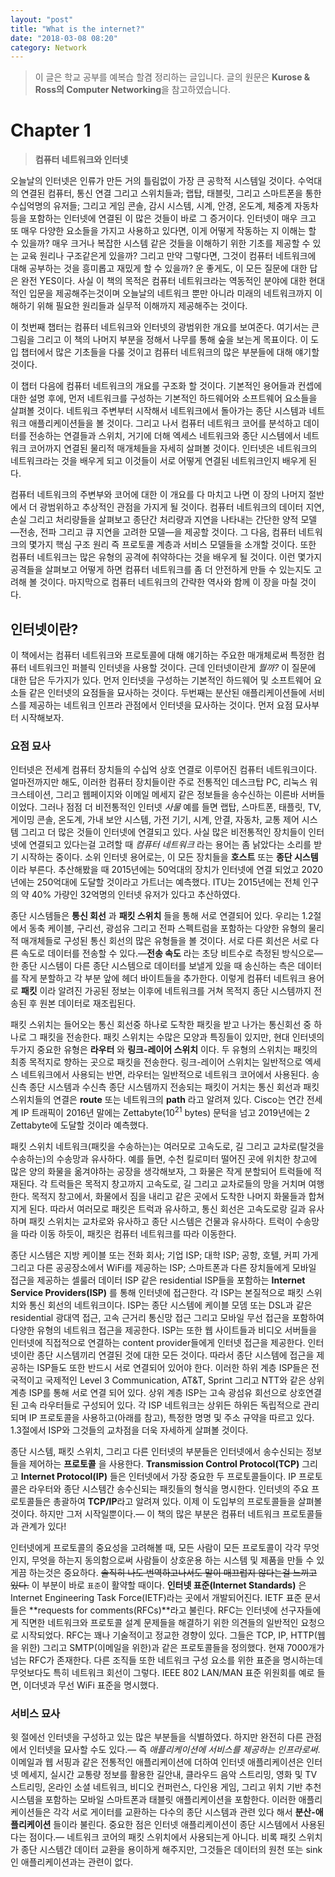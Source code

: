 ```yaml
---
layout: "post"
title: "What is the internet?"
date: "2018-03-08 08:20"
category: Network
---
```


> 이 글은 학교 공부를 예복습 할겸 정리하는 글입니다. 글의 원문은 **Kurose & Ross의 Computer Networking**을 참고하였습니다.

# Chapter 1
>**컴퓨터 네트워크와 인터넷**

오늘날의 인터넷은 인류가 만든 거의 틀림없이 가장 큰 공학적 시스템일 것이다. 수억대의 연결된 컴퓨터, 통신 연결 그리고 스위치들과; 랩탑, 태블릿, 그리고 스마트폰을 통한 수십억명의 유저들; 그리고 게임 콘솔, 감시 시스템, 시계, 안경, 온도계, 체중계 자동차등을 포함하는 인터넷에 연결된 이 많은 것들이 바로 그 증거이다. 인터넷이 매우 크고 또 매우 다양한 요소들을 가지고 사용하고 있다면, 이게 어떻게 작동하는 지 이해는 할 수 있을까? 매우 크거나 복잡한 시스템 같은 것들을 이해하기 위한 기초를 제공할 수 있는 교육 원리나 구조같은게 있을까? 그리고 만약 그렇다면, 그것이 컴퓨터 네트워크에 대해 공부하는 것을 흥미롭고 재밌게 할 수 있을까? 운 좋게도, 이 모든 질문에 대한 답은 완전 YES이다. 사실 이 책의 목적은 컴퓨터 네트워크라는 역동적인 분야에 대한 현대적인 입문을 제공해주는것이며 오늘날의 네트워크 뿐만 아니라 미래의 네트워크까지 이해하기 위해 필요한 원리들과 실무적 이해까지 제공해주는 것이다.

이 첫번째 챕터는 컴퓨터 네트워크와 인터넷의 광범위한 개요를 보여준다. 여기서는 큰 그림을 그리고 이 책의 나머지 부분을 정해서 나무를 통해 숲을 보는게 목표이다. 이 도입 챕터에서 많은 기초들을 다룰 것이고 컴퓨터 네트워크의 많은 부분들에 대해 얘기할 것이다.

이 챕터 다음에 컴퓨터 네트워크의 개요를 구조화 할 것이다. 기본적인 용어들과 컨셉에 대한 설명 후에, 먼저 네트워크를 구성하는 기본적인 하드웨어와 소프트웨어 요소들을 살펴볼 것이다. 네트워크 주변부터 시작해서 네트워크에서 돌아가는 종단 시스템과 네트워크 애플리케이션들을 볼 것이다. 그리고 나서 컴퓨터 네트워크 코어를 분석하고 데이터를 전송하는 연결들과 스위치, 거기에 더해 엑세스 네트워크와 종단 시스템에서 네트워크 코어까지 연결된 물리적 매개체들을 자세히 살펴볼 것이다. 인터넷은 네트워크의 네트워크라는 것을 배우게 되고 이것들이 서로 어떻게 연결된 네트워크인지 배우게 된다. 

컴퓨터 네트워크의 주변부와 코어에 대한 이 개요를 다 마치고 나면 이 장의 나머지 절반에서 더 광범위하고 추상적인 관점을 가지게 될 것이다. 컴퓨터 네트워크의 데이터 지연, 손실 그리고 처리량들을 살펴보고 종단간 처리량과 지연을 나타내는 간단한 양적 모델&mdash;전송, 전파 그리고 큐 지연을 고려한 모델&mdash;을 제공할 것이다. 그 다음, 컴퓨터 네트워크의 몇가지 핵심 구조 원리 즉 프로토콜 계층과 서비스 모델들을 소개할 것이다. 또한 컴퓨터 네트워크는 많은 유형의 공격에 취약하다는 것을 배우게 될 것이다. 이런 몇가지 공격들을 살펴보고 어떻게 하면 컴퓨터 네트워크를 좀 더 안전하게 만들 수 있는지도 고려해 볼 것이다. 마지막으로 컴퓨터 네트워크의 간략한 역사와 함께 이 장을 마칠 것이다.

## 인터넷이란?

이 책에서는 컴퓨터 네트워크와 프로토콜에 대해 얘기하는 주요한 매개체로써 특정한 컴퓨터 네트워크인 퍼블릭 인터넷을 사용할 것이다. 근데 인터넷이란게 _뭘까?_ 이 질문에 대한 답은 두가지가 있다. 먼저 인터넷을 구성하는 기본적인 하드웨어 및 소프트웨어 요소들 같은 인터넷의 요점들을 묘사하는 것이다. 두번째는 분산된 애플리케이션들에 서비스를 제공하는 네트워크 인프라 관점에서 인터넷을 묘사하는 것이다. 먼저 요점 묘사부터 시작해보자.

### 요점 묘사

인터넷은 전세계 컴퓨터 장치들의 수십억 상호 연결로 이루어진 컴퓨터 네트워크이다. 얼마전까지만 해도, 이러한 컴퓨터 장치들이란 주로 전통적인 데스크탑 PC, 리눅스 워크스테이션, 그리고 웹페이지와 이메일 메세지 같은 정보들을 송수신하는 이른바 서버들이었다. 그러나 점점 더 비전통적인 인터넷 _사물_ 예를 들면 랩탑, 스마트폰, 태플릿, TV, 게이밍 콘솔, 온도계, 가내 보안 시스템, 가전 기기, 시계, 안결, 자동차, 교통 제어 시스템 그리고 더 많은 것들이 인터넷에 연결되고 있다. 사실 많은 비전통적인 장치들이 인터넷에 연결되고 있다는걸 고려할 때  _컴퓨터 네트워크_ 라는 용어는 좀 낡았다는 소리를 받기 시작하는 중이다. 소위 인터넷 용어로는, 이 모든 장치들을 **호스트** 또는 **종단 시스템** 이라 부른다. 추산해봤을 때 2015년에는 50억대의 장치가 인터넷에 연결 되었고 2020년에는 250억대에 도달할 것이라고 가트너는 예측했다. ITU는 2015년에는 전체 인구의 약 40% 가량인 32억명의 인터넷 유저가 있다고 추산하였다. 

종단 시스템들은 **통신 회선** 과 **패킷 스위치** 들을 통해 서로 연결되어 있다. 우리는 1.2절에서 동축 케이블, 구리선, 광섬유 그리고 전파 스펙트럼을 포함하는 다양한 유형의 물리적 매개체들로 구성된 통신 회선의 많은 유형들을 볼 것이다. 서로 다른 회선은 서로 다른 속도로 데이터를 전송할 수 있다.&mdash;**전송 속도** 라는 초당 비트수로 측정된 방식으로&mdash; 한 종단 시스템이 다른 종단 시스템으로 데이터를 보낼게 있을 때 송신하는 측은 데이터를 작게 분할하고 각 부분 앞에 헤더 바이트들을 추가한다. 이렇게 컴퓨터 네트워크 용어로 **패킷** 이라 알려진 가공된 정보는 이후에 네트워크를 거쳐 목적지 종단 시스템까지 전송된 후 원본 데이터로 재조립된다.

패킷 스위치는 들어오는 통신 회선중 하나로 도착한 패킷을 받고 나가는 통신회선 중 하나로 그 패킷을 전송한다. 패킷 스위치는 수많은 모양과 특징들이 있지만, 현대 인터넷의 두가지 중요한 유형은 **라우터** 와 **링크-레이어 스위치** 이다. 두 유형의 스위치는 패킷의 최종 목적지로 향하는 곳으로 패킷을 전송한다. 링크-레이어 스위치는 일반적으로 엑세스 네트워크에서 사용되는 반면, 라우터는 일반적으로 네트워크 코어에서 사용된다. 송신측 종단 시스템과 수신측 종단 시스템까지 전송되는 패킷이 거치는 통신 회선과 패킷 스위치들의 연결은 **route** 또는 네트워크의 **path** 라고 알려져 있다. Cisco는 연간 전세계 IP 트래픽이 2016년 말에는 Zettabyte(10<sup>21</sup> bytes) 문턱을 넘고 2019년에는 2 Zettabyte에 도달할 것이라 예측했다.

패킷 스위치 네트워크(패킷을 수송하는)는 여러모로 고속도로, 길 그리고 교차로(탈것을 수송하는)의 수송망과 유사하다. 예를 들면, 수천 킬로미터 떨어진 곳에 위치한 창고에 많은 양의 화물을 옮겨야하는 공장을 생각해보자, 그 화물은 작게 분할되어 트럭들에 적재된다. 각 트럭들은 목적지 창고까지 고속도로, 길 그리고 교차로들의 망을 거치며 여행 한다. 목적지 창고에서, 화물에서 짐을 내리고 같은 곳에서 도착한 나머지 화물들과 합쳐지게 된다. 따라서 여러모로 패킷은 트럭과 유사하고, 통신 회선은 고속도로랑 길과 유사하며 패킷 스위치는 교차로와 유사하고 종단 시스템은 건물과 유사하다. 트럭이 수송망을 따라 이동 하듯이, 패킷은 컴퓨터 네트워크를 따라 이동한다.

종단 시스템은 지방 케이블 또는 전화 회사; 기업 ISP; 대학 ISP; 공항, 호텔, 커피 가게 그리고 다른 공공장소에서 WiFi를 제공하는 ISP; 스마트폰과 다른 장치들에게 모바일 접근을 제공하는 셀룰러 데이터 ISP 같은 residential ISP들을 포함하는 **Internet Service Providers(ISP)** 를 통해 인터넷에 접근한다. 각 ISP는 본질적으로 패킷 스위치와 통신 회선의 네트워크이다. ISP는 종단 시스템에 케이블 모뎀 또는 DSL과 같은 residential 광대역 접근, 고속 근거리 통신망 접근 그리고 모바일 무선 접근을 포함하여 다양한 유형의 네트워크 접근을 제공한다. ISP는 또한 웹 사이트들과 비디오 서버들을 인터넷에 직접적으로 연결하는 content provider들에게 인터넷 접근을 제공한다. 인터넷이란 종단 시스템끼리 연결된 것에 대한 모든 것이다. 따라서 종단 시스템에 접근을 제공하는 ISP들도 또한 반드시 서로 연결되어 있어야 한다. 이러한 하위 계층 ISP들은 전국적이고 국제적인 Level 3 Communication, AT&T, Sprint 그리고 NTT와 같은 상위 계층 ISP를 통해 서로 연결 되어 있다. 상위 계층 ISP는 고속 광섬유 회선으로 상호연결된 고속 라우터들로 구성되어 있다. 각 ISP 네트워크는 상위든 하위든 독립적으로 관리되며 IP 프로토콜을 사용하고(아래를 참고), 특정한 명명 및 주소 규약을 따르고 있다. 1.3절에서 ISP와 그것들의 교차점을 더욱 자세하게 살펴볼 것이다.

종단 시스템, 패킷 스위치, 그리고 다른 인터넷의 부분들은 인터넷에서 송수신되는 정보들을 제어하는 **프로토콜** 을 사용한다. **Transmission Control Protocol(TCP)** 그리고 **Internet Protocol(IP)** 들은 인터넷에서 가장 중요한 두 프로토콜들이다. IP 프로토콜은 라우터와 종단 시스템간 송수신되는 패킷들의 형식을 명시한다. 인터넷의 주요 프로토콜들은 총괄하여 **TCP/IP**라고 알려져 있다. 이제 이 도입부의 프로토콜들을 살펴볼 것이다. 하지만 그저 시작일뿐이다.&mdash; 이 책의 많은 부분은 컴퓨터 네트워크 프로토콜들과 관계가 있다!

인터넷에게 프로토콜의 중요성을 고려해볼 때, 모든 사람이 모든 프로토콜이 각각 무엇인지, 무엇을 하는지 동의함으로써 사람들이 상호운용 하는 시스템 및 제품을 만들 수 있게끔 하는것은 중요하다. ~~솔직히 나도 번역하고나서도 말이 매끄럽지 않다는걸 느끼고 있다.~~  이 부분이 바로 `표준`이 활약할 때이다. **인터넷 표준(Internet Standards)** 은 Internet Engineering Task Force(IETF)라는 곳에서 개발되어진다. IETF 표준 문서들은 **requests for comments(RFCs)**라고 불린다. RFC는 인터넷에 선구자들에게 직면한 네트워크와 프로토콜 설계 문제들을 해결하기 위한 의견들의 일반적인 요청으로 시작되었다. RFC는 꽤나 기술적이고 정교한 경향이 있다. 그들은 TCP, IP, HTTP(웹을 위한) 그리고 SMTP(이메일을 위한)과 같은 프로토콜들을 정의했다. 현재 7000개가 넘는 RFC가 존재한다. 다른 조직들 또한 네트워크 구성 요소를 위한 표준을 명시하는데 무엇보다도 특히 네트워크 회선이 그렇다. IEEE 802 LAN/MAN 표준 위원회를 예로 들면, 이더넷과 무선 WiFi 표준을 명시했다.

### 서비스 묘사

윗 절에선 인터넷을 구성하고 있는 많은 부분들을 식별하였다. 하지만 완전히 다른 관점에서 인터넷을 묘사할 수도 있다.&mdash; 즉 _애플리케이션에 서비스를 제공하는 인프라로써_. 이메일과 웹 서핑과 같은 전통적인 애플리케이션에 더하여 인터넷 애플리케이션은 인터넷 메세지, 실시간 교통량 정보를 활용한 길안내, 클라우드 음악 스트리밍, 영화 및 TV 스트리밍, 온라인 소셜 네트워크, 비디오 컨퍼런스, 다인용 게임, 그리고 위치 기반 추천시스템을 포함하는 모바일 스마트폰과 태블릿 애플리케이션을 포함한다. 이러한 애플리케이션들은 각각 서로 게이터를 교환하는 다수의 종단 시스템과 관련 있다 해서 **분산-애플리케이션** 들이라 불린다. 중요한 점은 인터넷 애플리케이션이 종단 시스템에서 사용된다는 점이다.&mdash; 네트워크 코어의 패킷 스위치에서 사용되는게 아니다. 비록 패킷 스위치가 종단 시스템간 데이터 교환을 용이하게 해주지만, 그것들은 데이터의 원천 또는 sink인 애플리케이션과는 관련이 없다. 